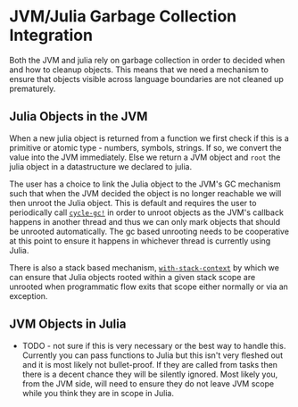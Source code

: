 # JVM/Julia Garbage Collection Integration

Both the JVM and julia rely on garbage collection in order to decided
when and how to cleanup objects.  This means that we need a mechanism
to ensure that objects visible across language boundaries are not cleaned 
up prematurely.


## Julia Objects in the JVM


When a new julia object is returned from a function we first check
if this is a primitive or atomic type - numbers, symbols, strings. 
If so, we convert the value into the JVM immediately.  Else we 
return a JVM object and `root` the julia object in a datastructure
we declared to julia.


The user has a choice to link the Julia object to the JVM's GC mechanism
such that when the JVM decided the object is no longer reachable we will
then unroot the Julia object.  This is default and requires the user
to periodically call 
[`cycle-gc!`](https://github.com/cnuernber/libjulia-clj/blob/4bf826aa9651c848985e8e13c5d392db4da26d69/src/libjulia_clj/julia.clj#L112) 
in order to unroot objects as the JVM's callback happens in another thread and 
thus we can only mark objects that should be unrooted automatically.  The 
gc based unrooting needs to be cooperative at this point to ensure it happens
in whichever thread is currently using Julia.


There is also a stack based mechanism, 
[`with-stack-context`](https://github.com/cnuernber/libjulia-clj/blob/4bf826aa9651c848985e8e13c5d392db4da26d69/src/libjulia_clj/julia.clj#L123)
by which we can ensure that Julia objects rooted within a given stack 
scope are unrooted when programmatic flow exits that scope either 
normally or via an exception.


## JVM Objects in Julia


- TODO - not sure if this is very necessary or the best way to handle this.
Currently you can pass functions to Julia but this isn't very fleshed
out and it is most likely not bullet-proof.  If they are called from tasks
then there is a decent chance they will be silently ignored.  Most likely
you, from the JVM side, will need to ensure they do not leave JVM scope
while you think they are in scope in Julia.
